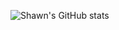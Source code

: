 ![Shawn's GitHub stats](https://github-readme-stats.vercel.app/api?username=shawntoffel&count_private=true&show_icons=true&hide_border=true&hide_rank=true&hide_title=true)
